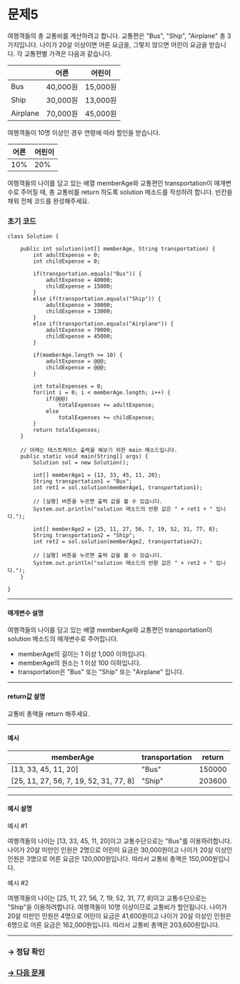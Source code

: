 # 문제5

여행객들의 총 교통비를 계산하려고 합니다. 교통편은 "Bus", "Ship", "Airplane" 총 3가지입니다. 나이가 20살 이상이면 어른 요금을, 그렇지 않으면 어린이 요금을 받습니다. 각 교통편별 가격은 다음과 같습니다.

|   | 어른 | 어린이 |
|---|---|---|
| Bus | 40,000원  | 15,000원 |
| Ship |  30,000원 | 13,000원 |
| Airplane | 70,000원 | 45,000원 |

여행객들이 10명 이상인 경우 연령에 따라 할인을 받습니다.

| 어른 | 어린이 |
|---|---|
| 10% | 20% |

여행객들의 나이를 담고 있는 배열 memberAge와 교통편인 transportation이 매개변수로 주어질 때, 총 교통비를 return 하도록 solution 메소드를 작성하려 합니다. 빈칸을 채워 전체 코드를 완성해주세요.

### 초기 코드

```
class Solution {
    
    public int solution(int[] memberAge, String transportation) {
        int adultExpense = 0;
        int childExpense = 0;

        if(transportation.equals("Bus")) {
            adultExpense = 40000;
            childExpense = 15000;
        }
        else if(transportation.equals("Ship")) {
            adultExpense = 30000;
            childExpense = 13000;
        }
        else if(transportation.equals("Airplane")) {
            adultExpense = 70000;
            childExpense = 45000;
        }

        if(memberAge.length >= 10) {
            adultExpense = @@@;
            childExpense = @@@;
        }

        int totalExpenses = 0;
        for(int i = 0; i < memberAge.length; i++) {
            if(@@@)
                totalExpenses += adultExpense;
            else
                totalExpenses += childExpense;
        }
        return totalExpenses;
    }
    
    // 아래는 테스트케이스 출력을 해보기 위한 main 메소드입니다.
    public static void main(String[] args) {
        Solution sol = new Solution();
	
        int[] memberAge1 = {13, 33, 45, 11, 20};
        String transportation1 = "Bus";
        int ret1 = sol.solution(memberAge1, transportation1);
        
        // [실행] 버튼을 누르면 출력 값을 볼 수 있습니다.
        System.out.println("solution 메소드의 반환 값은 " + ret1 + " 입니다.");
        
        int[] memberAge2 = {25, 11, 27, 56, 7, 19, 52, 31, 77, 8};
        String transportation2 = "Ship";
        int ret2 = sol.solution(memberAge2, transportation2);
        
        // [실행] 버튼을 누르면 출력 값을 볼 수 있습니다.
        System.out.println("solution 메소드의 반환 값은 " + ret2 + " 입니다.");
    }

}
```

---

#### 매개변수 설명
여행객들의 나이를 담고 있는 배열 memberAge와 교통편인  transportation이 solution 메소드의 매개변수로 주어집니다.

* memberAge의 길이는 1 이상 1,000 이하입니다.
* memberAge의 원소는 1 이상 100 이하입니다.
* transportation은 "Bus" 또는 "Ship" 또는 "Airplane" 입니다.

---

#### return값 설명
교통비 총액을 return 해주세요.

---

#### 예시

| memberAge | transportation | return |
|---|---|---|
| [13, 33, 45, 11, 20] | "Bus" | 150000 |
| [25, 11, 27, 56, 7, 19, 52, 31, 77, 8] | "Ship" | 203600 |

---

#### 예시 설명

예시 #1

여행객들의 나이는 [13, 33, 45, 11, 20]이고 교통수단으로는 "Bus"를 이용하려합니다. 나이가 20살 미만인 인원은 2명으로 어린이 요금은 30,000원이고 나이가 20살 이상인 인원은 3명으로 어른 요금은 120,000원입니다. 따라서 교통비 총액은 150,000원입니다.

예시 #2

여행객들의 나이는 [25, 11, 27, 56, 7, 19, 52, 31, 77, 8]이고 교통수단으로는 "Ship"을 이용하려합니다. 여행객들이 10명 이상이므로 교통비가 할인됩니다. 나이가 20살 미만인 인원은 4명으로 어린이 요금은 41,600원이고 나이가 20살 이상인 인원은 6명으로 어른 요금은 162,000원입니다. 따라서 교통비 총액은 203,600원입니다.


---

### → 정답 확인

### [→ 다음 문제](https://github.com/tnehf18/cosPro/blob/main/java/ex_2nd/ex_2nd_03/no_06/desc_06.md "cosPro 2급 Java 3차 6번 문제")
